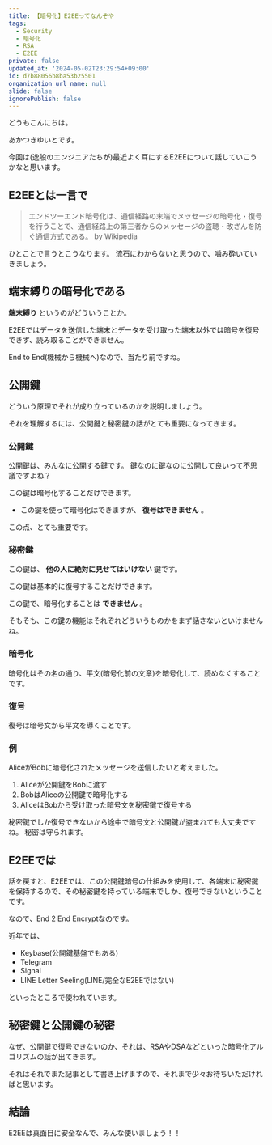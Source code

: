 ```yaml
---
title: 【暗号化】E2EEってなんぞや
tags:
  - Security
  - 暗号化
  - RSA
  - E2EE
private: false
updated_at: '2024-05-02T23:29:54+09:00'
id: d7b88056b8ba53b25501
organization_url_name: null
slide: false
ignorePublish: false
---
```


どうもこんにちは。

あかつきゆいとです。

今回は(逸般のエンジニアたちが)最近よく耳にするE2EEについて話していこうかなと思います。

## E2EEとは一言で

> エンドツーエンド暗号化は、通信経路の末端でメッセージの暗号化・復号を行うことで、通信経路上の第三者からのメッセージの盗聴・改ざんを防ぐ通信方式である。
by Wikipedia

ひとことで言うとこうなります。
流石にわからないと思うので、噛み砕いていきましょう。

## 端末縛りの暗号化である

**端末縛り** というのがどういうことか。

E2EEではデータを送信した端末とデータを受け取った端末以外では暗号を復号できず、読み取ることができません。

End to End(機械から機械へ)なので、当たり前ですね。

## 公開鍵

どういう原理でそれが成り立っているのかを説明しましょう。

それを理解するには、公開鍵と秘密鍵の話がとても重要になってきます。

### 公開鍵

公開鍵は、みんなに公開する鍵です。
鍵なのに鍵なのに公開して良いって不思議ですよね？

この鍵は暗号化することだけできます。

- この鍵を使って暗号化はできますが、 **復号はできません** 。

この点、とても重要です。

### 秘密鍵

この鍵は、 **他の人に絶対に見せてはいけない** 鍵です。

この鍵は基本的に復号することだけできます。

この鍵で、暗号化することは **できません** 。

そもそも、この鍵の機能はそれぞれどういうものかをまず話さないといけませんね。

### 暗号化

暗号化はその名の通り、平文(暗号化前の文章)を暗号化して、読めなくすることです。

### 復号

復号は暗号文から平文を導くことです。

### 例

AliceがBobに暗号化されたメッセージを送信したいと考えました。

1. Aliceが公開鍵をBobに渡す
2. BobはAliceの公開鍵で暗号化する
3. AliceはBobから受け取った暗号文を秘密鍵で復号する

秘密鍵でしか復号できないから途中で暗号文と公開鍵が盗まれても大丈夫ですね。
秘密は守られます。

## E2EEでは

話を戻すと、E2EEでは、この公開鍵暗号の仕組みを使用して、各端末に秘密鍵を保持するので、その秘密鍵を持っている端末でしか、復号できないということです。

なので、End 2 End Encryptなのです。

近年では、

- Keybase(公開鍵基盤でもある)
- Telegram
- Signal
- LINE Letter Seeling(LINE/完全なE2EEではない)

といったところで使われています。

## 秘密鍵と公開鍵の秘密

なぜ、公開鍵で復号できないのか、それは、RSAやDSAなどといった暗号化アルゴリズムの話が出てきます。

それはそれでまた記事として書き上げますので、それまで少々お待ちいただければと思います。

## 結論

E2EEは真面目に安全なんで、みんな使いましょう！！
